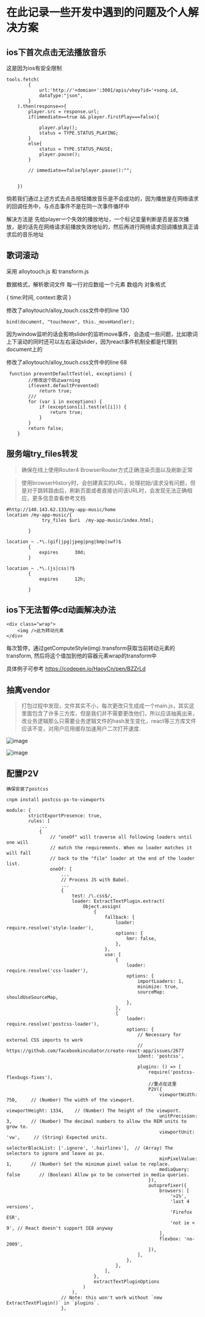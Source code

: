 # 在此记录一些开发中遇到的问题及个人解决方案

## ios下首次点击无法播放音乐
这是因为ios有安全限制
```
tools.fetch(
        {
            url:'http://'+domian+':3001/apis/vkey?id='+song.id,
            dataType:"json",
        }
    ).then(response=>{
        player.src = response.url;
        if(immediate==true && player.firstPlay===false){

            player.play();
            status = TYPE.STATUS_PLAYING;
        }
        else{
            status = TYPE.STATUS_PAUSE;
            player.pause();
        }

        // immediate==false?player.pause():"";


    })

```
倘若我们通过上述方式去点击按钮播放音乐是不会成功的，因为播放是在网络请求的回调任务中，与点击事件不是在同一次事件循环中

解决方法是 先给player一个失效的播放地址，一个标记变量判断是否是首次播放，是的话先在网络请求前播放失效地址的，然后再进行网络请求回调播放真正请求后的音乐地址

## 歌词滚动
采用 alloytouch.js 和 transform.js

数据格式，解析歌词文件
每一行对应数组一个元素
数组内 对象格式 

{
    time:时间,
    context:歌词
}

修改了alloytouch/alloy_touch.css文件中的line 130

```
bind(document, "touchmove", this._moveHandler);
```
因为window监听的话会影响slider的监听move事件，会造成一些问题，比如歌词上下滚动的同时还可以左右滚动slider，因为react事件机制全都是代理到document上的

修改了alloytouch/alloy_touch.css文件中的line 68

```
 function preventDefaultTest(el, exceptions) {
        //修改这个防止warning
        if(event.defaultPrevented)
            return true;
        ///
        for (var i in exceptions) {
            if (exceptions[i].test(el[i])) {
                return true;
            }
        }
        return false;
    }
```


## 服务端try_files转发
>确保在线上使用Router4 BrowserRouter方式正确渲染页面以及刷新正常

>使用browserHistory时，会创建真实的URL，处理初始/请求没有问题，但是对于跳转路由后，刷新页面或者直接访问该URL时，会发现无法正确相应，更多信息查看参考文档
```
#http://140.143.62.133/my-app-music/home
location /my-app-music/{
             try_files $uri  /my-app-music/index.html;

        }
        
location ~ .*\.(gif|jpg|jpeg|png|bmp|swf)$
        {
            expires      30d;
        }

location ~ .*\.(js|css)?$
        {
            expires      12h;

        }
```


## ios下无法暂停cd动画解决办法
```
<div class="wrap">
    <img />此为转动元素
</div>
```


每次暂停，通过getComputeStyle(img).transform获取当前转动元素的transform,
然后将这个值加到他的容器元素wrap的transform中

具体例子可参考
https://codepen.io/HaoyCn/pen/BZZrLd

## 抽离vendor
> 打包过程中发现，文件其实不小，每次更改只生成成一个main.js，其实这里面包含了许多三方库，但是我们并不需要更改他们，所以应该抽离出来，改业务逻辑那么只需要业务逻辑文件的hash发生变化，react等三方库文件应该不变，对用户应用缓存加速用户二次打开速度.

![image](https://volankey.github.io/React-Music/MYLOG/vendor1.png)

![image](https://volankey.github.io/React-Music/MYLOG/vendor2.png)

## 配置P2V


```
确保安装了postcss
```
```
cnpm install postcss-px-to-viewports
```


```
module: {
        strictExportPresence: true,
        rules: [
            ...
            {
                // "oneOf" will traverse all following loaders until one will
                // match the requirements. When no loader matches it will fall
                // back to the "file" loader at the end of the loader list.
                oneOf: [
                    ...
                    // Process JS with Babel.
                    ...
                    {
                        test: /\.css$/,
                        loader: ExtractTextPlugin.extract(
                            Object.assign(
                                {
                                    fallback: {
                                        loader: require.resolve('style-loader'),
                                        options: {
                                            hmr: false,
                                        },
                                    },
                                    use: [
                                        {
                                            loader: require.resolve('css-loader'),
                                            options: {
                                                importLoaders: 1,
                                                minimize: true,
                                                sourceMap: shouldUseSourceMap,
                                            },
                                        },
                                        {
                                            loader: require.resolve('postcss-loader'),
                                            options: {
                                                // Necessary for external CSS imports to work
                                                // https://github.com/facebookincubator/create-react-app/issues/2677
                                                ident: 'postcss',

                                                plugins: () => [
                                                    require('postcss-flexbugs-fixes'),
                                                    //重点在这里
                                                    P2V({
                                                        viewportWidth: 750,     // (Number) The width of the viewport.
                                                        viewportHeight: 1334,    // (Number) The height of the viewport.
                                                        unitPrecision: 3,       // (Number) The decimal numbers to allow the REM units to grow to.
                                                        viewportUnit: 'vw',     // (String) Expected units.
                                                        selectorBlackList: ['.ignore', '.hairlines'],  // (Array) The selectors to ignore and leave as px.
                                                        minPixelValue: 1,       // (Number) Set the minimum pixel value to replace.
                                                        mediaQuery: false       // (Boolean) Allow px to be converted in media queries.
                                                    }),
                                                    autoprefixer({
                                                        browsers: [
                                                            '>1%',
                                                            'last 4 versions',
                                                            'Firefox ESR',
                                                            'not ie < 9', // React doesn't support IE8 anyway
                                                        ],
                                                        flexbox: 'no-2009',
                                                    }),
                                                ],
                                            },
                                        },
                                    ],
                                },
                                extractTextPluginOptions
                            )
                        ),
                    // Note: this won't work without `new ExtractTextPlugin()` in `plugins`.
                    },
```






